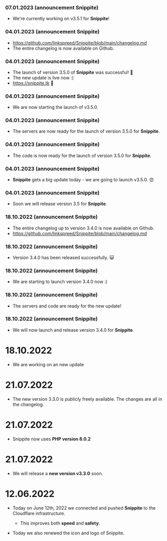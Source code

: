 ### 07.01.2023 (announcement Snippite)
- We're currently working on v3.5.1 for **Snippite**!

### 04.01.2023 (announcement Snippite)
- https://github.com/linkspreed/Snippite/blob/main/changelog.md
- The entire changelog is now available on Github.

### 04.01.2023 (announcement Snippite)
- The launch of version 3.5.0 of **Snippite** was successful! 🥳
- The new update is live now :)
- https://snippite.tk 🔗

### 04.01.2023 (announcement Snippite)
- We are now starting the launch of v3.5.0.

### 04.01.2023 (announcement Snippite)
- The servers are now ready for the launch of version 3.5.0 for **Snippite**.

### 04.01.2023 (announcement Snippite)
- The code is now ready for the launch of version 3.5.0 for **Snippite**.

### 04.01.2023 (announcement Snippite)
-  **Snippite** gets a big update today - we are going to launch v3.5.0. 😍

### 04.01.2023 (announcement Snippite)
- Soon we will release version 3.5 for **Snippite**.

### 18.10.2022 (announcement Snippite)
- The entire changelog up to version 3.4.0 is now available on Github.
- https://github.com/linkspreed/Snippite/blob/main/changelog.md

### 18.10.2022 (announcement Snippite)
- Version 3.4.0 has been released successfully. 😺

### 18.10.2022 (announcement Snippite)
- We are starting to launch version 3.4.0 now :)

### 18.10.2022 (announcement Snippite)
- The servers and code are ready for the new update!

### 18.10.2022 (announcement Snippite)
- We will now launch and release version 3.4.0 for **Snippite**.

# 18.10.2022
  - We are working on an new update

# 21.07.2022
  - The new version 3.3.0 is publicly freely available. The changes are all in the changelog.

# 21.07.2022 
  - Snippite now uses **PHP version 8.0.2**

# 21.07.2022
  - We will release a **new version v3.3.0** soon.

# 12.06.2022
  - Today on June 12th, 2022 we connected and pushed **Snippite** to the Cloudflare infrastructure.
     - This improves both **speed** and **safety**.

  - Today we also renewed the icon and logo of Snippite.
